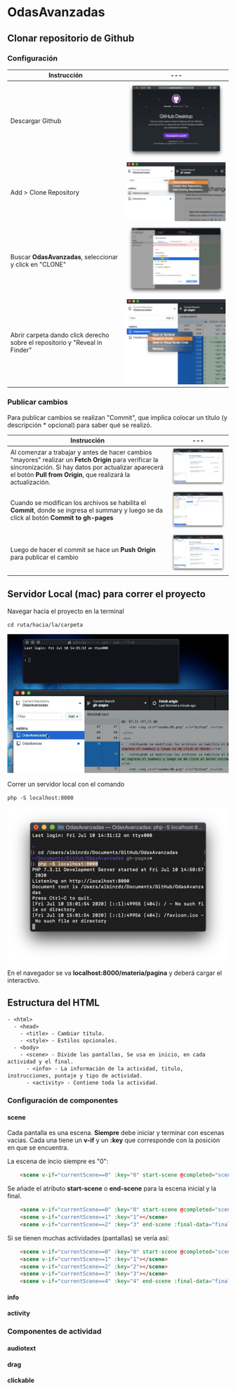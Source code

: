 # OdasAvanzadas


## Clonar repositorio de Github

### Configuración

Instrucción | ---
------------ | -------------
Descargar Github | ![Github](readme/01.png)
Add > Clone Repository | ![Github](readme/02.png)
Buscar **OdasAvanzadas**, seleccionar y click en "CLONE" | ![Github](readme/03.png)
Abrir carpeta dando click derecho sobre el repositorio y "Reveal in Finder" | ![Github](readme/04.png)

### Publicar cambios

Para publicar cambios se realizan "Commit", que implica colocar un título (y descripción * opcional) para saber qué se realizó.

Instrucción | ---
------------ | ---------
Al comenzar a trabajar y antes de hacer cambios "mayores" realizar un **Fetch Origin** para verificar la sincronización. Si hay datos por actualizar aparecerá el botón **Pull from Origin**, que realizará la actualización. | ![Github](readme/05.png)
Cuando se modifican los archivos se habilita el **Commit**, donde se ingresa el summary y luego se da click al botón **Commit to gh-pages**| ![Github](readme/06.png)
Luego de hacer el commit se hace un **Push Origin** para publicar el cambio | ![Github](readme/07.png)


## Servidor Local (mac) para correr el proyecto


Navegar hacia el proyecto en la terminal
```shell
cd ruta/hacia/la/carpeta
```

![](readme/08.gif)


Correr un servidor local con el comando
```console
php -S localhost:8000
```

![](readme/09.png)


En el navegador se va **localhost:8000/materia/pagina** y deberá cargar el interactivo.


##  Estructura del HTML
```
- <html>
  - <head>
    - <title> - Cambiar título.
    - <style> - Estilos opcionales.
  - <body>
    - <scene> - Divide las pantallas, Se usa en inicio, en cada actividad y el final.
      - <info> - La información de la actividad, titulo, instrucciones, puntaje y tipo de actividad.
      - <activity> - Contiene toda la actividad.
```


### Configuración de componentes

#### scene
  
Cada pantalla es una escena. **Siempre** debe iniciar y terminar con escenas vacias. Cada una tiene un **v-if** y un **:key** que corresponde con la posición en que se encuentra. 

La escena de incio siempre es "0":

```html
    <scene v-if="currentScene==0" :key="0" start-scene @completed="sceneCompleted"></scene>
```

Se añade el atributo **start-scene** o **end-scene** para la escena inicial y la final.

```html
    <scene v-if="currentScene==0" :key="0" start-scene @completed="sceneCompleted"></scene>
    <scene v-if="currentScene==1" :key="1"></scene>
    <scene v-if="currentScene==2" :key="3" end-scene :final-data="finalData"></scene>
```

Si se tienen muchas actividades (pantallas) se vería así:

```html
    <scene v-if="currentScene==0" :key="0" start-scene @completed="sceneCompleted"></scene>
    <scene v-if="currentScene==1" :key="1"></scene>
    <scene v-if="currentScene==2" :key="2"></scene>
    <scene v-if="currentScene==3" :key="3"></scene>
    <scene v-if="currentScene==4" :key="4" end-scene :final-data="finalData"></scene>
```

#### info
  
#### activity

### Componentes de actividad

#### audiotext

#### drag

#### clickable
